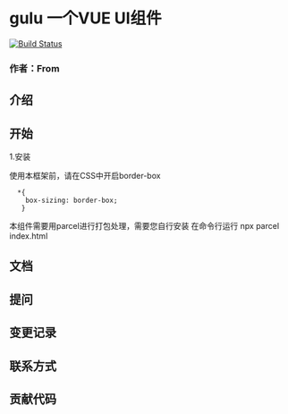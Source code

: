 # gulu 一个VUE UI组件
[![Build Status](https://travis-ci.org/From-WH/gulu-demo.svg?branch=master)](https://travis-ci.org/From-WH/gulu-demo)
### 作者：From

## 介绍

## 开始
1.安装

使用本框架前，请在CSS中开启border-box
```
  *{
    box-sizing: border-box;
   }
```

本组件需要用parcel进行打包处理，需要您自行安装
在命令行运行 npx parcel index.html

## 文档

## 提问

## 变更记录

## 联系方式

## 贡献代码